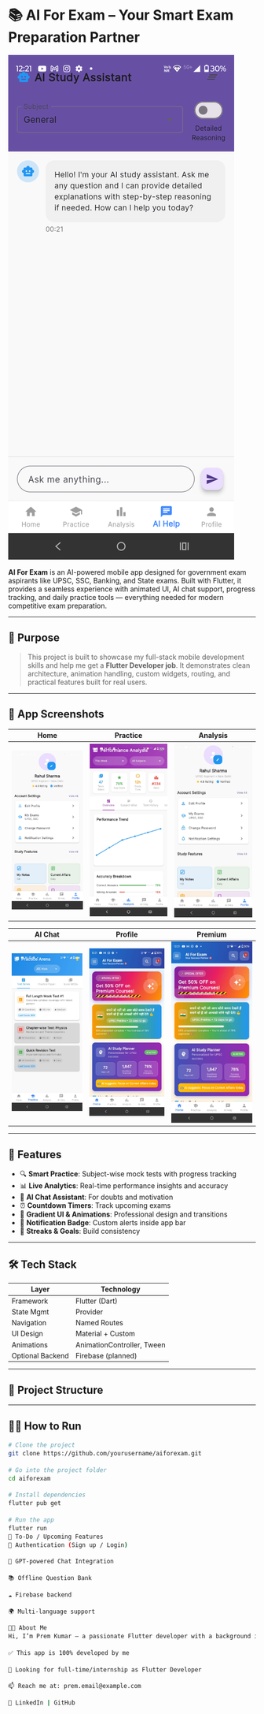 # 📚 AI For Exam – Your Smart Exam Preparation Partner

![Banner](image/Screenshot_20250701-002138.aiforexam.png)

**AI For Exam** is an AI-powered mobile app designed for government exam aspirants like UPSC, SSC, Banking, and State exams. Built with Flutter, it provides a seamless experience with animated UI, AI chat support, progress tracking, and daily practice tools — everything needed for modern competitive exam preparation.

---

## 🎯 Purpose

> This project is built to showcase my full-stack mobile development skills and help me get a **Flutter Developer job**. It demonstrates clean architecture, animation handling, custom widgets, routing, and practical features built for real users.

---

## 📸 App Screenshots

| Home | Practice | Analysis |
|------|----------|----------|
| ![](image/Screenshot_20250701-002142.aiforexam.png) | ![](image/WhatsApp%20Image%202025-07-01%20at%2000.22.15_2fb89124.jpg) | ![](image/WhatsApp%20Image%202025-07-01%20at%2000.22.14_adc92146.jpg) |

| AI Chat | Profile | Premium |
|--------|---------|---------|
| ![](image/WhatsApp%20Image%202025-07-01%20at%2000.22.15_ff6b5b5c.jpg) | ![](image/WhatsApp%20Image%202025-07-01%20at%2000.22.15_445ff193.jpg) | ![](image/WhatsApp%20Image%202025-07-01%20at%2000.22.15_445ff193.jpg) |

---

## 🚀 Features

- 🔍 **Smart Practice**: Subject-wise mock tests with progress tracking
- 📊 **Live Analytics**: Real-time performance insights and accuracy
- 🤖 **AI Chat Assistant**: For doubts and motivation
- ⏰ **Countdown Timers**: Track upcoming exams
- 🌈 **Gradient UI & Animations**: Professional design and transitions
- 🔔 **Notification Badge**: Custom alerts inside app bar
- 📆 **Streaks & Goals**: Build consistency

---

## 🛠️ Tech Stack

| Layer       | Technology        |
|-------------|-------------------|
| Framework   | Flutter (Dart)    |
| State Mgmt  | Provider          |
| Navigation  | Named Routes      |
| UI Design   | Material + Custom |
| Animations  | AnimationController, Tween |
| Optional Backend | Firebase (planned) |

---

## 🧱 Project Structure


---

## 🧑‍💻 How to Run

```bash
# Clone the project
git clone https://github.com/yourusername/aiforexam.git

# Go into the project folder
cd aiforexam

# Install dependencies
flutter pub get

# Run the app
flutter run
📌 To-Do / Upcoming Features
🔐 Authentication (Sign up / Login)

🧠 GPT-powered Chat Integration

📚 Offline Question Bank

☁️ Firebase backend

🌍 Multi-language support

👨‍💼 About Me
Hi, I’m Prem Kumar – a passionate Flutter developer with a background in Electronics & Communication Engineering. I love building practical apps that solve real problems.

✅ This app is 100% developed by me

💼 Looking for full-time/internship as Flutter Developer

📫 Reach me at: prem.email@example.com

🔗 LinkedIn | GitHub

